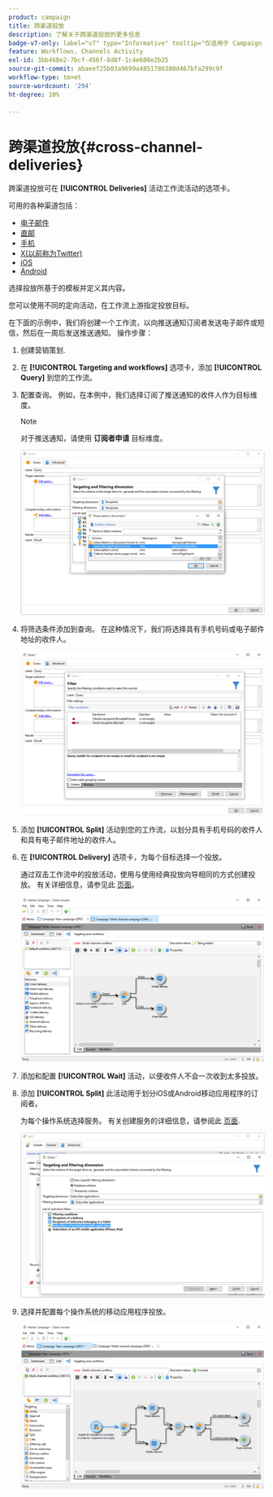```yaml
---
product: campaign
title: 跨渠道投放
description: 了解关于跨渠道投放的更多信息
badge-v7-only: label="v7" type="Informative" tooltip="仅适用于 Campaign Classic v7"
feature: Workflows, Channels Activity
exl-id: 3bb468e2-7bcf-456f-8d8f-1c4e608e2b25
source-git-commit: abaeef25b03a9699a4851786380d467bfa299c9f
workflow-type: tm+mt
source-wordcount: '294'
ht-degree: 10%

---
```


# 跨渠道投放{#cross-channel-deliveries}



跨渠道投放可在 **[!UICONTROL Deliveries]** 活动工作流活动的选项卡。

可用的各种渠道包括：

* [电子邮件](../../delivery/using/about-email-channel.md)
* [直邮](../../delivery/using/about-direct-mail-channel.md)
* [手机](../../delivery/using/sms-channel.md)
* [X(以前称为Twitter)](../../social/using/about-social-marketing.md)
* [iOS](../../delivery/using/create-notifications-ios.md)
* [Android](../../delivery/using/create-notifications-android.md)

选择投放所基于的模板并定义其内容。

您可以使用不同的定向活动，在工作流上游指定投放目标。

在下面的示例中，我们将创建一个工作流，以向推送通知订阅者发送电子邮件或短信，然后在一周后发送推送通知。 操作步骤：

1. 创建营销策划.
1. 在 **[!UICONTROL Targeting and workflows]** 选项卡，添加 **[!UICONTROL Query]** 到您的工作流。
1. 配置查询。 例如，在本例中，我们选择订阅了推送通知的收件人作为目标维度。

   >[!NOTE]
   >
   >对于推送通知，请使用 **订阅者申请** 目标维度。

   ![](assets/cross_channel_delivery_1.png)

1. 将筛选条件添加到查询。 在这种情况下，我们将选择具有手机号码或电子邮件地址的收件人。

   ![](assets/cross_channel_delivery_2.png)

1. 添加 **[!UICONTROL Split]** 活动到您的工作流，以划分具有手机号码的收件人和具有电子邮件地址的收件人。
1. 在 **[!UICONTROL Delivery]** 选项卡，为每个目标选择一个投放。

   通过双击工作流中的投放活动，使用与使用经典投放向导相同的方式创建投放。 有关详细信息，请参见此 [ 页面](../../delivery/using/about-email-channel.md)。

   ![](assets/cross_channel_delivery_3.png)

1. 添加和配置 **[!UICONTROL Wait]** 活动，以便收件人不会一次收到太多投放。
1. 添加 **[!UICONTROL Split]** 此活动用于划分iOS或Android移动应用程序的订阅者。

   为每个操作系统选择服务。 有关创建服务的详细信息，请参阅此 [页面](../../delivery/using/configuring-the-mobile-application.md).

   ![](assets/cross_channel_delivery_4.png)

1. 选择并配置每个操作系统的移动应用程序投放。

   ![](assets/cross_channel_delivery_5.png)
